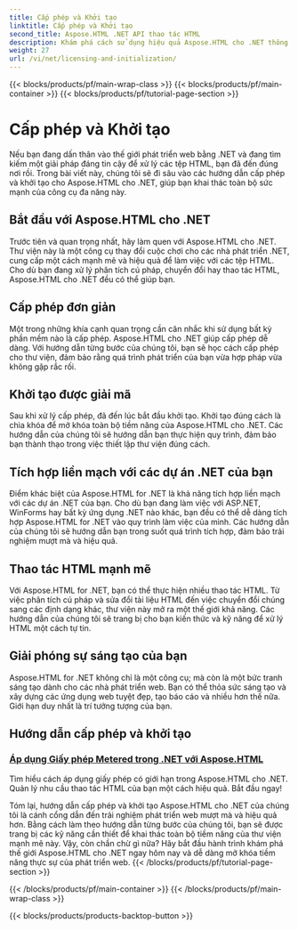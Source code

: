 ```yaml
---
title: Cấp phép và Khởi tạo
linktitle: Cấp phép và Khởi tạo
second_title: Aspose.HTML .NET API thao tác HTML
description: Khám phá cách sử dụng hiệu quả Aspose.HTML cho .NET thông qua hướng dẫn cấp phép và khởi tạo toàn diện của chúng tôi. Mở khóa toàn bộ tiềm năng của công cụ này.
weight: 27
url: /vi/net/licensing-and-initialization/
---
```


{{< blocks/products/pf/main-wrap-class >}}
{{< blocks/products/pf/main-container >}}
{{< blocks/products/pf/tutorial-page-section >}}

# Cấp phép và Khởi tạo


Nếu bạn đang dấn thân vào thế giới phát triển web bằng .NET và đang tìm kiếm một giải pháp đáng tin cậy để xử lý các tệp HTML, bạn đã đến đúng nơi rồi. Trong bài viết này, chúng tôi sẽ đi sâu vào các hướng dẫn cấp phép và khởi tạo cho Aspose.HTML cho .NET, giúp bạn khai thác toàn bộ sức mạnh của công cụ đa năng này.

## Bắt đầu với Aspose.HTML cho .NET

Trước tiên và quan trọng nhất, hãy làm quen với Aspose.HTML cho .NET. Thư viện này là một công cụ thay đổi cuộc chơi cho các nhà phát triển .NET, cung cấp một cách mạnh mẽ và hiệu quả để làm việc với các tệp HTML. Cho dù bạn đang xử lý phân tích cú pháp, chuyển đổi hay thao tác HTML, Aspose.HTML cho .NET đều có thể giúp bạn. 

## Cấp phép đơn giản

Một trong những khía cạnh quan trọng cần cân nhắc khi sử dụng bất kỳ phần mềm nào là cấp phép. Aspose.HTML cho .NET giúp cấp phép dễ dàng. Với hướng dẫn từng bước của chúng tôi, bạn sẽ học cách cấp phép cho thư viện, đảm bảo rằng quá trình phát triển của bạn vừa hợp pháp vừa không gặp rắc rối. 

## Khởi tạo được giải mã

Sau khi xử lý cấp phép, đã đến lúc bắt đầu khởi tạo. Khởi tạo đúng cách là chìa khóa để mở khóa toàn bộ tiềm năng của Aspose.HTML cho .NET. Các hướng dẫn của chúng tôi sẽ hướng dẫn bạn thực hiện quy trình, đảm bảo bạn thành thạo trong việc thiết lập thư viện đúng cách. 

## Tích hợp liền mạch với các dự án .NET của bạn

Điểm khác biệt của Aspose.HTML for .NET là khả năng tích hợp liền mạch với các dự án .NET của bạn. Cho dù bạn đang làm việc với ASP.NET, WinForms hay bất kỳ ứng dụng .NET nào khác, bạn đều có thể dễ dàng tích hợp Aspose.HTML for .NET vào quy trình làm việc của mình. Các hướng dẫn của chúng tôi sẽ hướng dẫn bạn trong suốt quá trình tích hợp, đảm bảo trải nghiệm mượt mà và hiệu quả.

## Thao tác HTML mạnh mẽ

Với Aspose.HTML for .NET, bạn có thể thực hiện nhiều thao tác HTML. Từ việc phân tích cú pháp và sửa đổi tài liệu HTML đến việc chuyển đổi chúng sang các định dạng khác, thư viện này mở ra một thế giới khả năng. Các hướng dẫn của chúng tôi sẽ trang bị cho bạn kiến thức và kỹ năng để xử lý HTML một cách tự tin.

## Giải phóng sự sáng tạo của bạn

Aspose.HTML for .NET không chỉ là một công cụ; mà còn là một bức tranh sáng tạo dành cho các nhà phát triển web. Bạn có thể thỏa sức sáng tạo và xây dựng các ứng dụng web tuyệt đẹp, tạo báo cáo và nhiều hơn thế nữa. Giới hạn duy nhất là trí tưởng tượng của bạn.

## Hướng dẫn cấp phép và khởi tạo
### [Áp dụng Giấy phép Metered trong .NET với Aspose.HTML](./apply-metered-license/)
Tìm hiểu cách áp dụng giấy phép có giới hạn trong Aspose.HTML cho .NET. Quản lý nhu cầu thao tác HTML của bạn một cách hiệu quả. Bắt đầu ngay!

Tóm lại, hướng dẫn cấp phép và khởi tạo Aspose.HTML cho .NET của chúng tôi là cánh cổng dẫn đến trải nghiệm phát triển web mượt mà và hiệu quả hơn. Bằng cách làm theo hướng dẫn từng bước của chúng tôi, bạn sẽ được trang bị các kỹ năng cần thiết để khai thác toàn bộ tiềm năng của thư viện mạnh mẽ này. Vậy, còn chần chừ gì nữa? Hãy bắt đầu hành trình khám phá thế giới Aspose.HTML cho .NET ngay hôm nay và dễ dàng mở khóa tiềm năng thực sự của phát triển web.
{{< /blocks/products/pf/tutorial-page-section >}}

{{< /blocks/products/pf/main-container >}}
{{< /blocks/products/pf/main-wrap-class >}}

{{< blocks/products/products-backtop-button >}}
